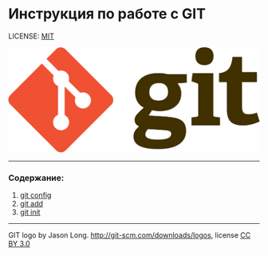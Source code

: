 # Инструкция по работе с GIT



LICENSE: [MIT](./license.md)

![git-logo](./assets/git-logo.png)

---

### Содержание:
1. [git config](./config.md)
2. [git add](./add.md)
3. [git init](./init.md)

---

GIT logo by Jason Long. http://git-scm.com/downloads/logos, license [CC BY 3.0](creativecommons.org/license/by/3.0/)